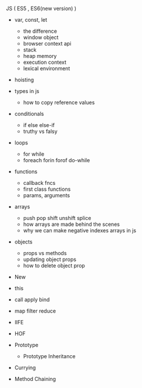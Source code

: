 JS ( ES5 , ES6(new version) )

- var, const, let
  - the difference
  - window object
  - browser context api
  - stack
  - heap memory
  - execution context
  - lexical environment

- hoisting

- types in js
  - how to copy reference values

- conditionals
  - if else else-if
  - truthy vs falsy

- loops
  - for while
  - foreach forin forof do-while

- functions
  - callback fncs
  - first class functions
  - params, arguments

- arrays
  - push pop shift unshift splice
  - how arrays are made behind the scenes
  - why we can make negative indexes arrays in js

- objects
  - props vs methods
  - updating object props
  - how to delete object prop


- New
- this
- call apply bind
- map filter reduce
- IIFE
- HOF
- Prototype
  - Prototype Inheritance
- Currying
- Method Chaining